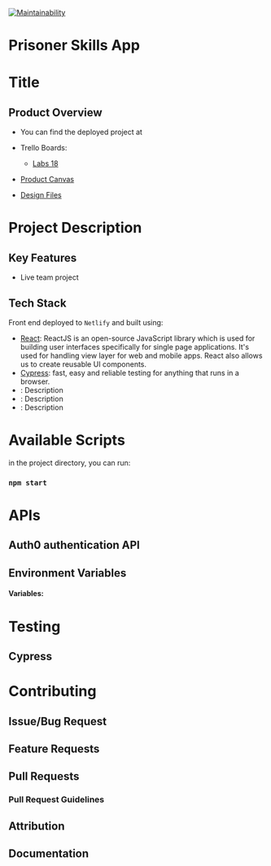[![Maintainability](https://api.codeclimate.com/v1/badges/58cb7c5c5dd3712d697e/maintainability)](https://codeclimate.com/github/evoingram/Front-End/maintainability)

# Prisoner Skills App

# Title

## Product Overview

* You can find the deployed project at 

* Trello Boards: 
    - [Labs 18]()

* [Product Canvas]()

* [Design Files]()

# Project Description



## Key Features

- Live team project

## Tech Stack

Front end deployed to `Netlify` and built using:

- [React](https://www.apollographql.com/): ReactJS is an open-source JavaScript library which is used for building user interfaces specifically for single page applications. It's used for handling view layer for web and mobile apps. React also allows us to create reusable UI components.
- [Cypress](https://github.com/cypress-io/cypress):  fast, easy and reliable testing for anything that runs in a browser.
- []():  Description
- []():  Description
- []():  Description

# Available Scripts 

in the project directory, you can run: 

### `npm start`

# APIs

## Auth0 authentication API 

## Environment Variables

#### Variables:
   
# Testing

## Cypress

# Contributing

## Issue/Bug Request

## Feature Requests

## Pull Requests

### Pull Request Guidelines

## Attribution

## Documentation
